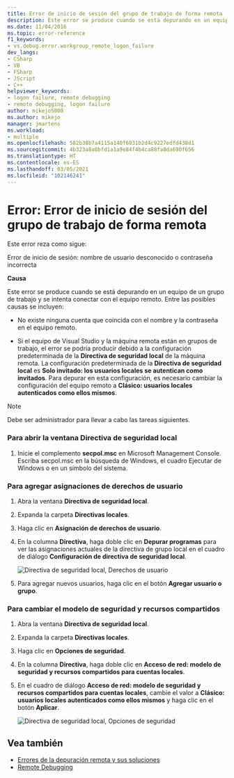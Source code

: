 ```yaml
---
title: Error de inicio de sesión del grupo de trabajo de forma remota | Microsoft Docs
description: Este error se produce cuando se está depurando en un equipo de un grupo de trabajo y se intenta conectar con el equipo remoto.
ms.date: 11/04/2016
ms.topic: error-reference
f1_keywords:
- vs.debug.error.workgroup_remote_logon_failure
dev_langs:
- CSharp
- VB
- FSharp
- JScript
- C++
helpviewer_keywords:
- logon failure, remote debugging
- remote debugging, logon failure
author: mikejo5000
ms.author: mikejo
manager: jmartens
ms.workload:
- multiple
ms.openlocfilehash: 582b38b7a4115a140f6031b2d4c9227edfd438d1
ms.sourcegitcommit: 4b323a8a8bfd1a1a9e84f4b4ca88fa8da690f656
ms.translationtype: HT
ms.contentlocale: es-ES
ms.lasthandoff: 03/05/2021
ms.locfileid: "102146241"
---
```

# <a name="error-workgroup-remote-logon-failure"></a>Error: Error de inicio de sesión del grupo de trabajo de forma remota
Este error reza como sigue:

 Error de inicio de sesión: nombre de usuario desconocido o contraseña incorrecta

 **Causa**

 Este error se produce cuando se está depurando en un equipo de un grupo de trabajo y se intenta conectar con el equipo remoto. Entre las posibles causas se incluyen:

- No existe ninguna cuenta que coincida con el nombre y la contraseña en el equipo remoto.

- Si el equipo de Visual Studio y la máquina remota están en grupos de trabajo, el error se podría producir debido a la configuración predeterminada de la **Directiva de seguridad local** de la máquina remota. La configuración predeterminada de la **Directiva de seguridad local** es **Solo invitado: los usuarios locales se autentican como invitados**. Para depurar en esta configuración, es necesario cambiar la configuración del equipo remoto a **Clásico: usuarios locales autenticados como ellos mismos**.

> [!NOTE]
> Debe ser administrador para llevar a cabo las tareas siguientes.

### <a name="to-open-the-local-security-policy-window"></a>Para abrir la ventana Directiva de seguridad local

1. Inicie el complemento **secpol.msc** en Microsoft Management Console. Escriba secpol.msc en la búsqueda de Windows, el cuadro Ejecutar de Windows o en un símbolo del sistema.

### <a name="to-add-user-rights-assignments"></a>Para agregar asignaciones de derechos de usuario

1. Abra la ventana **Directiva de seguridad local**.

2. Expanda la carpeta **Directivas locales**.

3. Haga clic en **Asignación de derechos de usuario**.

4. En la columna **Directiva**, haga doble clic en **Depurar programas** para ver las asignaciones actuales de la directiva de grupo local en el cuadro de diálogo **Configuración de directiva de seguridad local**.

     ![Directiva de seguridad local, Derechos de usuario](../debugger/media/dbg_err_localsecuritypolicy_userrightsdebugprograms.png "DBG_ERR_LocalSecurityPolicy_UserRightsDebugPrograms")

5. Para agregar nuevos usuarios, haga clic en el botón **Agregar usuario o grupo**.

### <a name="to-change-the-sharing-and-security-model"></a>Para cambiar el modelo de seguridad y recursos compartidos

1. Abra la ventana **Directiva de seguridad local**.

2. Expanda la carpeta **Directivas locales**.

3. Haga clic en **Opciones de seguridad**.

4. En la columna **Directiva**, haga doble clic en **Acceso de red: modelo de seguridad y recursos compartidos para cuentas locales**.

5. En el cuadro de diálogo **Acceso de red: modelo de seguridad y recursos compartidos para cuentas locales**, cambie el valor a **Clásico: usuarios locales autenticados como ellos mismos** y haga clic en el botón **Aplicar**.

     ![Directiva de seguridad local, Opciones de seguridad](../debugger/media/dbg_err_localsecuritypolicy_securityoptions_networkaccess.png "DBG_ERR_LocalSecurityPolicy_SecurityOptions_NetworkAccess")

## <a name="see-also"></a>Vea también
- [Errores de la depuración remota y sus soluciones](../debugger/remote-debugging-errors-and-troubleshooting.md)
- [Remote Debugging](../debugger/remote-debugging.md)
